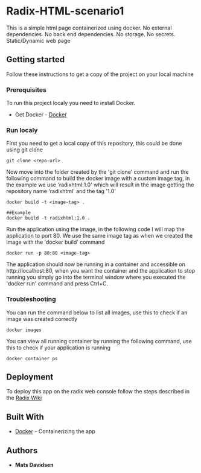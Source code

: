 # Radix-HTML-scenario1
This is a simple html page containerized using docker. No external dependencies. No back end dependencies. No storage. No secrets. Static/Dynamic web page 

## Getting started
Follow these instructions to get a copy of the project on your local machine

### Prerequisites
To run this project localy you need to install Docker.
* Get Docker - [Docker](https://docs.docker.com/install/)

### Run localy
First you need to get a local copy of this repository, this could be done using git clone

```
git clone <repo-url>
```

Now move into the folder created by the 'git clone' command and run the following command to build the docker image with a custom image tag, in the example we use 'radixhtml:1.0' which will result in the image getting the repository name 'radixhtml' and the tag '1.0'

```
docker build -t <image-tag> .

##Example 
docker build -t radixhtml:1.0 .
```
Run the application using the image, in the following code I will map the application to port 80. We use the same image tag as when we created the image with the 'docker build' command

```
docker run -p 80:80 <image-tag>
```
The application should now be running in a container and accessible on http://localhost:80, when you want the container and the application to stop running you simply go into the terminal window where you executed the 'docker run' command and press Ctrl+C.

### Troubleshooting

You can run the command below to list all images, use this to check if an image was created correctly

```
docker images
```

You can view all running container by running the following command, use this to check if your application is running 

```
docker container ps
```

## Deployment

To deploy this app on the radix web console follow the steps described in the [Radix Wiki](https://radix-wiki.azurewebsites.net/doku.php/appdeveloper/gettingstarted)

## Built With
* [Docker](https://docs.docker.com/) - Containerizing the app

## Authors
* **Mats Davidsen**
